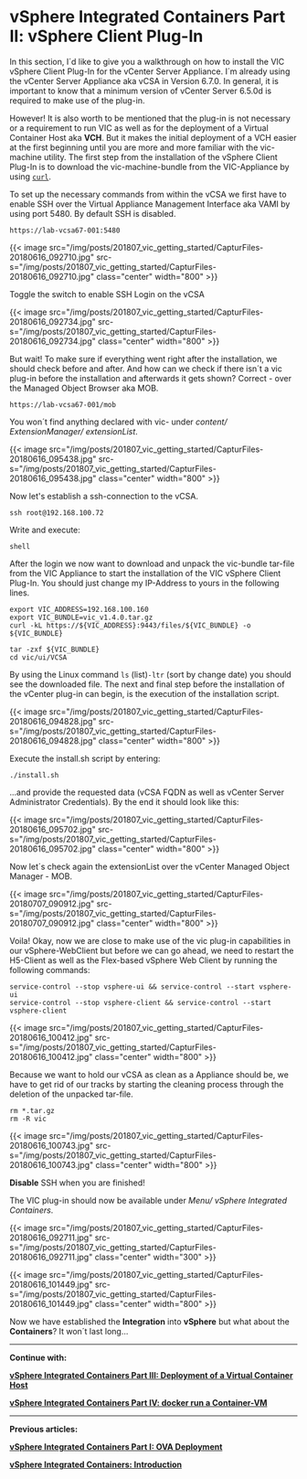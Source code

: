 # vSphere Integrated Containers Part II: vSphere Client Plug-In

In this section, I´d like to give you a walkthrough on how to install the VIC vSphere Client Plug-In for the vCenter Server Appliance. I´m already using the vCenter Server Appliance aka vCSA in Version 6.7.0. In general, it is important to know that a minimum version of vCenter Server 6.5.0d is required to make use of the plug-in.

However! It is also worth to be mentioned that the plug-in is not necessary or a requirement to run VIC as well as for the deployment of a Virtual Container Host aka **VCH**. But it makes the initial deployment of a VCH easier at the first beginning until you are more and more familiar with the vic-machine utility.
The first step from the installation of the vSphere Client Plug-In is to download the vic-machine-bundle from the VIC-Appliance by using <a href="https://en.wikipedia.org/wiki/CURL" target="_blank">`curl`</a>.

To set up the necessary commands from within the vCSA we first have to enable SSH over the Virtual Appliance Management Interface aka VAMI by using port 5480. By default SSH is disabled.

`https://lab-vcsa67-001:5480`

{{< image src="/img/posts/201807_vic_getting_started/CapturFiles-20180616_092710.jpg" src-s="/img/posts/201807_vic_getting_started/CapturFiles-20180616_092710.jpg" class="center" width="800" >}}

Toggle the switch to enable SSH Login on the vCSA

{{< image src="/img/posts/201807_vic_getting_started/CapturFiles-20180616_092734.jpg" src-s="/img/posts/201807_vic_getting_started/CapturFiles-20180616_092734.jpg" class="center" width="800" >}}

But wait! To make sure if everything went right after the installation, we should check before and after. And how can we check if there isn´t a vic plug-in before the installation and afterwards it gets shown? Correct - over the Managed Object Browser aka MOB.

`https://lab-vcsa67-001/mob`

You won´t find anything declared with vic- under *content/ ExtensionManager/ extensionList*.

{{< image src="/img/posts/201807_vic_getting_started/CapturFiles-20180616_095438.jpg" src-s="/img/posts/201807_vic_getting_started/CapturFiles-20180616_095438.jpg" class="center" width="800" >}}

Now let's establish a ssh-connection to the vCSA.

```shell
ssh root@192.168.100.72
```

Write and execute:

```shell
shell
```

After the login we now want to download and unpack the vic-bundle tar-file from the VIC Appliance to start the installation of the VIC vSphere Client Plug-In. You should just change my IP-Address to yours in the following lines.

```shell
export VIC_ADDRESS=192.168.100.160
export VIC_BUNDLE=vic_v1.4.0.tar.gz
curl -kL https://${VIC_ADDRESS}:9443/files/${VIC_BUNDLE} -o ${VIC_BUNDLE}
```

```shell
tar -zxf ${VIC_BUNDLE}
cd vic/ui/VCSA
```

By using the Linux command `ls` (list)`-ltr` (sort by change date) you should see the downloaded file.
The next and final step before the installation of the vCenter plug-in can begin, is the execution of the installation script.

{{< image src="/img/posts/201807_vic_getting_started/CapturFiles-20180616_094828.jpg" src-s="/img/posts/201807_vic_getting_started/CapturFiles-20180616_094828.jpg" class="center" width="800" >}}

Execute the install.sh script by entering:

```shell
./install.sh
```

...and provide the requested data (vCSA FQDN as well as vCenter Server Administrator Credentials). By the end it should look like this:

{{< image src="/img/posts/201807_vic_getting_started/CapturFiles-20180616_095702.jpg" src-s="/img/posts/201807_vic_getting_started/CapturFiles-20180616_095702.jpg" class="center" width="800" >}}

Now let´s check again the extensionList over the vCenter Managed Object Manager - MOB.

{{< image src="/img/posts/201807_vic_getting_started/CapturFiles-20180707_090912.jpg" src-s="/img/posts/201807_vic_getting_started/CapturFiles-20180707_090912.jpg" class="center" width="800" >}}

Voila!
Okay, now we are close to make use of the vic plug-in capabilities in our vSphere-WebClient but before we can go ahead, we need to restart the H5-Client as well as the Flex-based vSphere Web Client by running the following commands:

```shell
service-control --stop vsphere-ui && service-control --start vsphere-ui
service-control --stop vsphere-client && service-control --start vsphere-client
```

{{< image src="/img/posts/201807_vic_getting_started/CapturFiles-20180616_100412.jpg" src-s="/img/posts/201807_vic_getting_started/CapturFiles-20180616_100412.jpg" class="center" width="800" >}}

Because we want to hold our vCSA as clean as a Appliance should be, we have to get rid of our tracks by starting the cleaning process through the deletion of the unpacked tar-file.

```shell
rm *.tar.gz
rm -R vic
```

{{< image src="/img/posts/201807_vic_getting_started/CapturFiles-20180616_100743.jpg" src-s="/img/posts/201807_vic_getting_started/CapturFiles-20180616_100743.jpg" class="center" width="800" >}}

**Disable** SSH when you are finished!

The VIC plug-in should now be available under *Menu/ vSphere Integrated Containers*.

{{< image src="/img/posts/201807_vic_getting_started/CapturFiles-20180616_092711.jpg" src-s="/img/posts/201807_vic_getting_started/CapturFiles-20180616_092711.jpg" class="center" width="300" >}}

{{< image src="/img/posts/201807_vic_getting_started/CapturFiles-20180616_101449.jpg" src-s="/img/posts/201807_vic_getting_started/CapturFiles-20180616_101449.jpg" class="center" width="800" >}}

Now we have established the **Integration** into **vSphere** but what about the **Containers**? It won´t last long...

---

**Continue with:**

<a href="/post/vmware-vsphere-integrated-containers-part-3-deployment-of-a-virtual-container-host/">**vSphere Integrated Containers Part III: Deployment of a Virtual Container Host**</a>

<a href="/post/vmware-vsphere-integrated-containers-part-4-docker-run-a-container-vm/">**vSphere Integrated Containers Part IV: docker run a Container-VM**</a>

---

**Previous articles:**

<a href="/post/vmware-vsphere-integrated-containers-part-1-ova-deployment/">**vSphere Integrated Containers Part I: OVA Deployment**</a>

<a href="/post/vmware-vsphere-integrated-containers-introduction/">**vSphere Integrated Containers: Introduction**</a>

